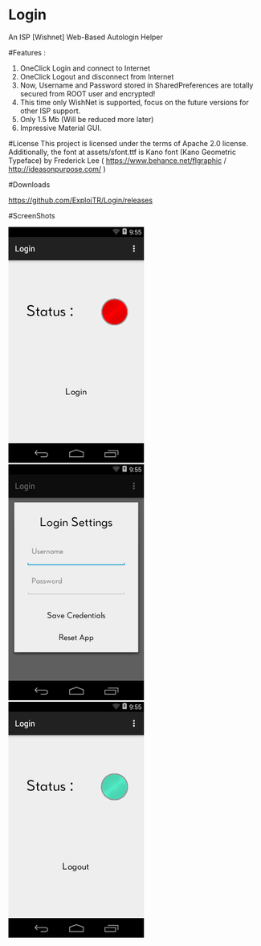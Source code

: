 # Login 
An ISP [Wishnet] Web-Based Autologin Helper

#Features :
1. OneClick Login and connect to Internet
2. OneClick Logout and disconnect from Internet
3. Now, Username and Password stored in SharedPreferences are totally secured from ROOT user and encrypted!
4. This time only WishNet is supported, focus on the future versions for other ISP support.
5. Only 1.5 Mb (Will be reduced more later)
6. Impressive Material GUI.


#License
This project is licensed under the terms of Apache 2.0 license. Additionally, the font at assets/sfont.ttf is Kano font (Kano Geometric Typeface) by Frederick Lee ( https://www.behance.net/flgraphic / http://ideasonpurpose.com/ )

#Downloads

https://github.com/ExploiTR/Login/releases

#ScreenShots

![login 2](https://raw.githubusercontent.com/ExploiTR/Login/master/screenshots/Screenshot_20170321-102533.png)
![login 3](https://raw.githubusercontent.com/ExploiTR/Login/master/screenshots/Screenshot_20170321-102541.png)
![login 3](https://raw.githubusercontent.com/ExploiTR/Login/master/screenshots/Screenshot_20170321-102556.png)





